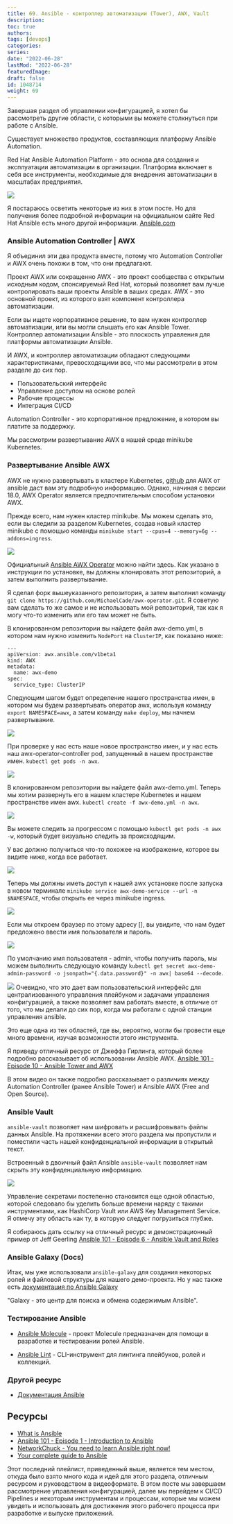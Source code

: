 ```yaml
---
title: 69. Ansible - контроллер автоматизации (Tower), AWX, Vault
description: 
toc: true
authors:
tags: [devops]
categories:
series: 
date: "2022-06-28"
lastMod: "2022-06-28"
featuredImage:
draft: false
id: 1048714
weight: 69
---
```


Завершая раздел об управлении конфигурацией, я хотел бы рассмотреть другие области, с которыми вы можете столкнуться при работе с Ansible.  

Существует множество продуктов, составляющих платформу Ansible Automation.

Red Hat Ansible Automation Platform - это основа для создания и эксплуатации автоматизации в организации. Платформа включает в себя все инструменты, необходимые для внедрения автоматизации в масштабах предприятия.

![](../images/Day69_config1.ru.png?v1)

Я постараюсь осветить некоторые из них в этом посте. Но для получения более подробной информации на официальном сайте Red Hat Ansible есть много другой информации. [Ansible.com](https://www.ansible.com/?hsLang=en-us)

### Ansible Automation Controller | AWX

Я объединил эти два продукта вместе, потому что Automation Controller и AWX очень похожи в том, что они предлагают.

Проект AWX или сокращенно AWX - это проект сообщества с открытым исходным кодом, спонсируемый Red Hat, который позволяет вам лучше контролировать ваши проекты Ansible в ваших средах. AWX - это основной проект, из которого взят компонент контроллера автоматизации.

Если вы ищете корпоративное решение, то вам нужен контроллер автоматизации, или вы могли слышать его как Ansible Tower. Контроллер автоматизации Ansible - это плоскость управления для платформы автоматизации Ansible.

И AWX, и контроллер автоматизации обладают следующими характеристиками, превосходящими все, что мы рассмотрели в этом разделе до сих пор.

- Пользовательский интерфейс
- Управление доступом на основе ролей
- Рабочие процессы
- Интеграция CI/CD

Automation Controller - это корпоративное предложение, в котором вы платите за поддержку.

Мы рассмотрим развертывание AWX в нашей среде minikube Kubernetes.

### Развертывание Ansible AWX

AWX не нужно развертывать в кластере Kubernetes, [github](https://github.com/ansible/awx) для AWX от ansible даст вам эту подробную информацию. Однако, начиная с версии 18.0, AWX Operator является предпочтительным способом установки AWX.

Прежде всего, нам нужен кластер minikube. Мы можем сделать это, если вы следили за разделом Kubernetes, создав новый кластер minikube с помощью команды `minikube start --cpus=4 --memory=6g --addons=ingress`.

![](../images/Day69_config2.ru.png?v1)

Официальный [Ansible AWX Operator](https://github.com/ansible/awx-operator) можно найти здесь. Как указано в инструкции по установке, вы должны клонировать этот репозиторий, а затем выполнить развертывание.

Я сделал форк вышеуказанного репозитория, а затем выполнил команду `git clone https://github.com/MichaelCade/awx-operator.git`. Я советую вам сделать то же самое и не использовать мой репозиторий, так как я могу что-то изменить или его там может не быть.

В клонированном репозитории вы найдете файл awx-demo.yml, в котором нам нужно изменить `NodePort` на `ClusterIP`, как показано ниже:

```
---
apiVersion: awx.ansible.com/v1beta1
kind: AWX
metadata:
  name: awx-demo
spec:
  service_type: ClusterIP
```

Следующим шагом будет определение нашего пространства имен, в котором мы будем развертывать оператор awx, используя команду `export NAMESPACE=awx`, а затем команду `make deploy`, мы начнем развертывание.

![](../images/Day69_config3.ru.png?v1)

При проверке у нас есть наше новое пространство имен, и у нас есть наш awx-operator-controller pod, запущенный в нашем пространстве имен. `kubectl get pods -n awx`.

![](../images/Day69_config4.ru.png?v1)

В клонированном репозитории вы найдете файл awx-demo.yml. Теперь мы хотим развернуть его в нашем кластере Kubernetes и нашем пространстве имен awx. `kubectl create -f awx-demo.yml -n awx`.

![](../images/Day69_config5.ru.png?v1)

Вы можете следить за прогрессом с помощью `kubectl get pods -n awx -w`, который будет визуально следить за происходящим.

У вас должно получиться что-то похожее на изображение, которое вы видите ниже, когда все работает.

![](../images/Day69_config6.ru.png?v1)

Теперь мы должны иметь доступ к нашей awx установке после запуска в новом терминале `minikube service awx-demo-service --url -n $NAMESPACE`, чтобы открыть ее через minikube ingress.

![](../images/Day69_config7.ru.png?v1)

Если мы откроем браузер по этому адресу [], вы увидите, что нам будет предложено ввести имя пользователя и пароль.

![](../images/Day69_config8.ru.png?v1)

По умолчанию имя пользователя - admin, чтобы получить пароль, мы можем выполнить следующую команду `kubectl get secret awx-demo-admin-password -o jsonpath="{.data.password}" -n awx| base64 --decode`.

![](../images/Day69_config9.ru.png?v1)
Очевидно, что это дает вам пользовательский интерфейс для централизованного управления плейбуком и задачами управления конфигурацией, а также позволяет вам работать вместе, в отличие от того, что мы делали до сих пор, когда мы работали с одной станции управления ansible.

Это еще одна из тех областей, где вы, вероятно, могли бы провести еще много времени, изучая возможности этого инструмента.

Я приведу отличный ресурс от Джеффа Гирлинга, который более подробно рассказывает об использовании Ansible AWX. [Ansible 101 - Episode 10 - Ansible Tower and AWX](https://www.youtube.com/watch?v=iKmY4jEiy_A&t=752s)

В этом видео он также подробно рассказывает о различиях между Automation Controller (ранее Ansible Tower) и Ansible AWX (Free and Open Source).

### Ansible Vault

`ansible-vault` позволяет нам шифровать и расшифровывать файлы данных Ansible. На протяжении всего этого раздела мы пропустили и поместили часть нашей конфиденциальной информации в открытый текст.

Встроенный в двоичный файл Ansible `ansible-vault` позволяет нам скрыть эту конфиденциальную информацию.

![](../images/Day69_config10.ru.png?v1)

Управление секретами постепенно становится еще одной областью, которой следовало бы уделить больше времени наряду с такими инструментами, как HashiCorp Vault или AWS Key Management Service. Я отмечу эту область как ту, в которую следует погрузиться глубже.

Я собираюсь дать ссылку на отличный ресурс и демонстрационный пример от Jeff Geerling [Ansible 101 - Episode 6 - Ansible Vault and Roles](https://www.youtube.com/watch?v=JFweg2dUvqM)

### Ansible Galaxy (Docs)

Итак, мы уже использовали `ansible-galaxy` для создания некоторых ролей и файловой структуры для нашего демо-проекта. Но у нас также есть [документация по Ansible Galaxy](https://galaxy.ansible.com/docs/)

"Galaxy - это центр для поиска и обмена содержимым Ansible".

### Тестирование Ansible

- [Ansible Molecule](https://molecule.readthedocs.io/en/latest/) - проект Molecule предназначен для помощи в разработке и тестировании ролей Ansible.

- [Ansible Lint](https://ansible-lint.readthedocs.io/en/latest/) - CLI-инструмент для линтинга плейбуков, ролей и коллекций.

### Другой ресурс

- [Документация Ansible](https://docs.ansible.com/ansible/latest/index.html)

## Ресурсы

- [What is Ansible](https://www.youtube.com/watch?v=1id6ERvfozo)
- [Ansible 101 - Episode 1 - Introduction to Ansible](https://www.youtube.com/watch?v=goclfp6a2IQ)
- [NetworkChuck - You need to learn Ansible right now!](https://www.youtube.com/watch?v=5hycyr-8EKs&t=955s)
- [Your complete guide to Ansible](https://www.youtube.com/playlist?list=PLnFWJCugpwfzTlIJ-JtuATD2MBBD7_m3u)

Этот последний плейлист, приведенный выше, является тем местом, откуда было взято много кода и идей для этого раздела, отличным ресурсом и руководством в видеоформате.
В этом посте мы завершаем рассмотрение управления конфигурацией, далее мы перейдем к CI/CD Pipelines и некоторым инструментам и процессам, которые мы можем увидеть и использовать для достижения этого рабочего процесса при разработке и выпуске приложений.
